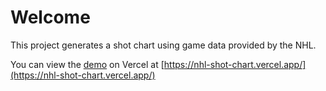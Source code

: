 # Welcome

This project generates a shot chart using game data provided by the NHL.

You can view the [demo](https://nhl-shot-chart.vercel.app/) on Vercel at [https://nhl-shot-chart.vercel.app/](https://nhl-shot-chart.vercel.app/)

